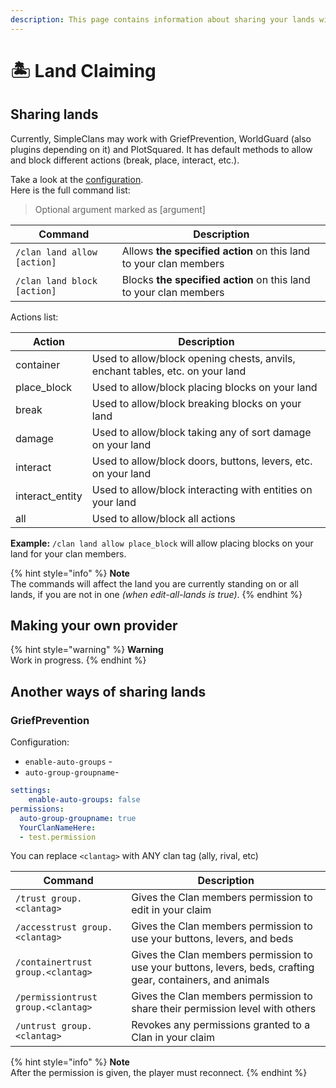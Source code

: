 ```yaml
---
description: This page contains information about sharing your lands with clan members.
---
```


# 🏝 Land Claiming

## Sharing lands

Currently, SimpleClans may work with GriefPrevention, WorldGuard (also plugins depending on it) and PlotSquared. It has default methods to allow and block different actions (break, place, interact, etc.).

Take a look at the [configuration](../how-to-setup/configuration.md).\
Here is the full command list:

> Optional argument marked as \[argument]

| Command                     | Description                                                       |
| --------------------------- | ----------------------------------------------------------------- |
| `/clan land allow [action]` | Allows **the specified action** on this land to your clan members |
| `/clan land block [action]` | Blocks **the specified action** on this land to your clan members |

Actions list:

| Action           | Description                                                                   |
| ---------------- | ----------------------------------------------------------------------------- |
| container        | Used to allow/block opening chests, anvils, enchant tables, etc. on your land |
| place\_block     | Used to allow/block placing blocks on your land                               |
| break            | Used to allow/block breaking blocks on your land                              |
| damage           | Used to allow/block taking any of sort damage on your land                    |
| interact         | Used to allow/block doors, buttons, levers, etc. on your land                 |
| interact\_entity | Used to allow/block interacting with entities on your land                    |
| all              | Used to allow/block all actions                                               |

**Example:** `/clan land allow place_block` will allow placing blocks on your land for your clan members.

{% hint style="info" %}
**Note**\
The commands will affect the land you are currently standing on or all lands, if you are not in one _(when edit-all-lands is true)_.
{% endhint %}

## Making your own provider

{% hint style="warning" %}
**Warning**\
Work in progress.
{% endhint %}

## Another ways of sharing lands

### GriefPrevention

Configuration:

* `enable-auto-groups` -&#x20;
* `auto-group-groupname`-&#x20;

```yaml
settings:
    enable-auto-groups: false
permissions:
  auto-group-groupname: true
  YourClanNameHere:
  - test.permission
```

You can replace `<clantag>` with ANY clan tag (ally, rival, etc)

| Command                            | Description                                                                                                 |
| ---------------------------------- | ----------------------------------------------------------------------------------------------------------- |
| `/trust group.<clantag>`           | Gives the Clan members permission to edit in your claim                                                     |
| `/accesstrust group.<clantag>`     | Gives the Clan members permission to use your buttons, levers, and beds                                     |
| `/containertrust group.<clantag>`  | Gives the Clan members permission to use your buttons, levers, beds, crafting gear, containers, and animals |
| `/permissiontrust group.<clantag>` | Gives the Clan members permission to share their permission level with others                               |
| `/untrust group.<clantag>`         | Revokes any permissions granted to a Clan in your claim                                                     |

{% hint style="info" %}
**Note**\
After the permission is given, the player must reconnect.
{% endhint %}
